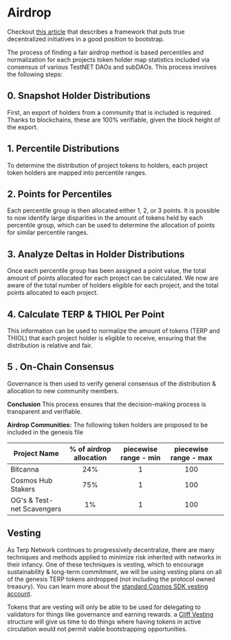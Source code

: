 # Airdrop 
Checkout [this article](https://akash.network/blog/a-founders-guide-to-the-secs-safe-harbor-proposal-for-utility-tokens/) that describes a framework that puts true decentralized initiatives in a good position to bootstrap. 

The process of finding a fair airdrop method is based percentiles and normalization for each projects token holder map statistics included via consensus of various TestNET DAOs and subDAOs. This process involves the following steps:

## 0. Snapshot Holder Distributions
First, an export of holders from a community that is included is required. Thanks to blockchains, these are 100% verifiable, given the block height of the export.

## 1.  Percentile Distributions
To determine the distribution of project tokens to holders, each project token holders are mapped into percentile ranges. 

## 2. Points for Percentiles
Each percentile group is then allocated either 1, 2, or 3 points. It is possible to now identify large disparities in the amount of tokens held by each percentile group, which can be used to determine the allocation of points for similar percentile ranges.

## 3. Analyze Deltas in Holder Distributions 
Once each percentile group has been assigned a point value, the total amount of points allocated for each project can be calculated. We now are aware of the total number of holders eligible for each project, and the total points allocated to each project. 

## 4. Calculate TERP & THIOL Per Point  
This information can be used to normalize the amount of tokens (TERP and THIOL) that each project holder is eligible to receive, ensuring that the distribution is relative and fair.

## 5 . On-Chain Consensus
Governance is then used to verify general consensus of the distribution & allocation to new community members.

**Conclusion**
This process ensures that the decision-making process is transparent and verifiable.

**Airdrop Communities:**
The following token holders are proposed to be included in the genesis file

| Project Name  |  % of airdrop allocation  | piecewise range - min | piecewise range - max |   |
|---------|:----------------:|:------:|:-----------:|---|
| Bitcanna                       | 24%     | 1   |  100  |   
| Cosmos Hub Stakers             | 75%     | 1   |  100  | 
| OG's & Test-net Scavengers     | 1%      | 1   |  100  | 


## Vesting 
As Terp Network continues to progressively decentralize, there are many techniques and methods applied to minimize risk inherited with networks in their infancy. One of these techniques is vesting, which to encourage sustainability & long-term commitment, we will be using vesting plans on all of the genesis TERP tokens airdropped (not including the protocol owned treasury). You can learn more about the [standard Cosmos SDK vesting account](https://docs.cosmos.network/main/modules/auth/vesting). 

Tokens that are vesting will only be able to be used for delegating to validators for things like governance and earning rewards. a [Cliff Vesting](https://legalnodes.com/article/unpaid-token-distribution) structure will give us time to do things where having tokens in active circulation would not permit viable bootstrapping opportunities.

